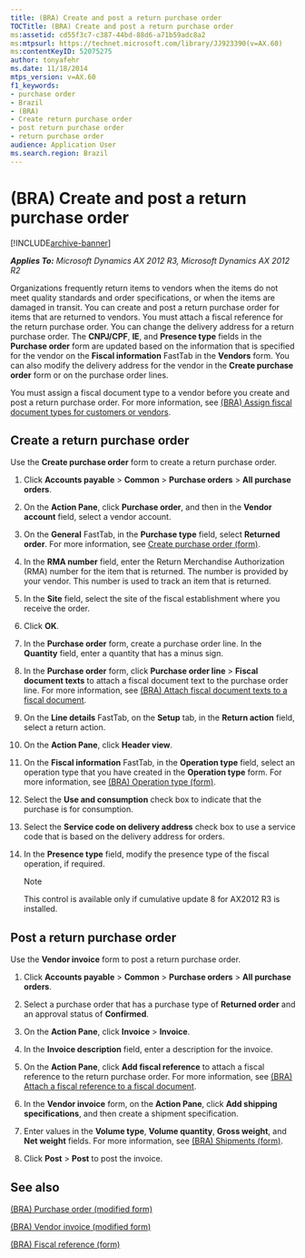 ```yaml
---
title: (BRA) Create and post a return purchase order
TOCTitle: (BRA) Create and post a return purchase order
ms:assetid: cd55f3c7-c387-44bd-88d6-a71b59adc8a2
ms:mtpsurl: https://technet.microsoft.com/library/JJ923390(v=AX.60)
ms:contentKeyID: 52075275
author: tonyafehr
ms.date: 11/18/2014
mtps_version: v=AX.60
f1_keywords:
- purchase order
- Brazil
- (BRA)
- Create return purchase order
- post return purchase order
- return purchase order
audience: Application User
ms.search.region: Brazil
---
```


# (BRA) Create and post a return purchase order 


[!INCLUDE[archive-banner](includes/archive-banner.md)]


_**Applies To:** Microsoft Dynamics AX 2012 R3, Microsoft Dynamics AX 2012 R2_

Organizations frequently return items to vendors when the items do not meet quality standards and order specifications, or when the items are damaged in transit. You can create and post a return purchase order for items that are returned to vendors. You must attach a fiscal reference for the return purchase order. You can change the delivery address for a return purchase order. The **CNPJ/CPF**, **IE**, and **Presence type** fields in the **Purchase order** form are updated based on the information that is specified for the vendor on the **Fiscal information** FastTab in the **Vendors** form. You can also modify the delivery address for the vendor in the **Create purchase order** form or on the purchase order lines.

You must assign a fiscal document type to a vendor before you create and post a return purchase order. For more information, see [(BRA) Assign fiscal document types for customers or vendors](bra-assign-fiscal-document-types-for-customers-or-vendors.md).

## Create a return purchase order

Use the **Create purchase order** form to create a return purchase order.

1.  Click **Accounts payable** \> **Common** \> **Purchase orders** \> **All purchase orders**.

2.  On the **Action Pane**, click **Purchase order**, and then in the **Vendor account** field, select a vendor account.

3.  On the **General** FastTab, in the **Purchase type** field, select **Returned order**. For more information, see [Create purchase order (form)](https://technet.microsoft.com/library/aa570189\(v=ax.60\)).

4.  In the **RMA number** field, enter the Return Merchandise Authorization (RMA) number for the item that is returned. The number is provided by your vendor. This number is used to track an item that is returned.

5.  In the **Site** field, select the site of the fiscal establishment where you receive the order.

6.  Click **OK**.

7.  In the **Purchase order** form, create a purchase order line. In the **Quantity** field, enter a quantity that has a minus sign.

8.  In the **Purchase order** form, click **Purchase order line** \> **Fiscal document texts** to attach a fiscal document text to the purchase order line. For more information, see [(BRA) Attach fiscal document texts to a fiscal document](bra-attach-fiscal-document-texts-to-a-fiscal-document.md).

9.  On the **Line details** FastTab, on the **Setup** tab, in the **Return action** field, select a return action.

10. On the **Action Pane**, click **Header view**.

11. On the **Fiscal information** FastTab, in the **Operation type** field, select an operation type that you have created in the **Operation type** form. For more information, see [(BRA) Operation type (form)](https://technet.microsoft.com/library/jj822922\(v=ax.60\)).

12. Select the **Use and consumption** check box to indicate that the purchase is for consumption.

13. Select the **Service code on delivery address** check box to use a service code that is based on the delivery address for orders.

14. In the **Presence type** field, modify the presence type of the fiscal operation, if required.
    

    > [!NOTE]
    > <P>This control is available only if cumulative update 8 for AX2012 R3 is installed.</P>



## Post a return purchase order

Use the **Vendor invoice** form to post a return purchase order.

1.  Click **Accounts payable** \> **Common** \> **Purchase orders** \> **All purchase orders**.

2.  Select a purchase order that has a purchase type of **Returned order** and an approval status of **Confirmed**.

3.  On the **Action Pane**, click **Invoice** \> **Invoice**.

4.  In the **Invoice description** field, enter a description for the invoice.

5.  On the **Action Pane**, click **Add fiscal reference** to attach a fiscal reference to the return purchase order. For more information, see [(BRA) Attach a fiscal reference to a fiscal document](bra-attach-a-fiscal-reference-to-a-fiscal-document.md).

6.  In the **Vendor invoice** form, on the **Action Pane**, click **Add shipping specifications**, and then create a shipment specification.

7.  Enter values in the **Volume type**, **Volume quantity**, **Gross weight**, and **Net weight** fields. For more information, see [(BRA) Shipments (form)](https://technet.microsoft.com/library/jj683240\(v=ax.60\)).

8.  Click **Post** \> **Post** to post the invoice.

## See also

[(BRA) Purchase order (modified form)](https://technet.microsoft.com/library/jj911277\(v=ax.60\))

[(BRA) Vendor invoice (modified form)](https://technet.microsoft.com/library/jj898464\(v=ax.60\))

[(BRA) Fiscal reference (form)](https://technet.microsoft.com/library/jj710558\(v=ax.60\))

  


